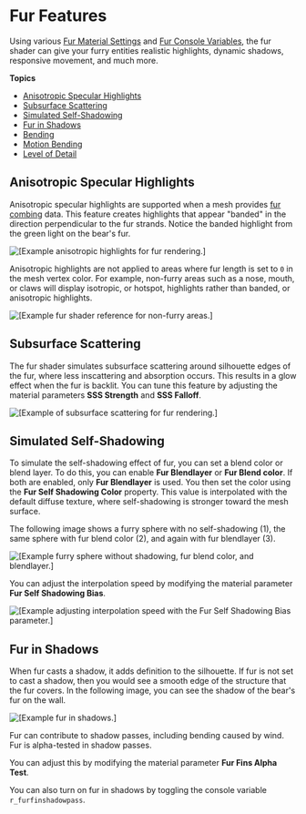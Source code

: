# Fur Features<a name="shader-ref-fur-features"></a>

Using various [Fur Material Settings](shader-ref-fur-materialsettings.md) and [Fur Console Variables](shader-ref-fur-consolevariables.md), the fur shader can give your furry entities realistic highlights, dynamic shadows, responsive movement, and much more\.

**Topics**
+ [Anisotropic Specular Highlights](#shader-ref-fur-features-highlights)
+ [Subsurface Scattering](#shader-ref-fur-features-subsurface)
+ [Simulated Self\-Shadowing](#shader-ref-fur-features-simulated)
+ [Fur in Shadows](#shader-ref-fur-features-shadows)
+ [Bending](shader-ref-fur-features-bending.md)
+ [Motion Bending](shader-ref-fur-features-bending-motion.md)
+ [Level of Detail](shader-ref-fur-features-levelofdetail.md)

## Anisotropic Specular Highlights<a name="shader-ref-fur-features-highlights"></a>

Anisotropic specular highlights are supported when a mesh provides [fur combing](shader-ref-fur-combing.md) data\. This feature creates highlights that appear "banded" in the direction perpendicular to the fur strands\. Notice the banded highlight from the green light on the bear's fur\.

![\[Example anisotropic highlights for fur rendering.\]](http://docs.aws.amazon.com/lumberyard/latest/userguide/images/shader-ref-fur-5.png)

Anisotropic highlights are not applied to areas where fur length is set to `0` in the mesh vertex color\. For example, non\-furry areas such as a nose, mouth, or claws will display isotropic, or hotspot, highlights rather than banded, or anisotropic highlights\.

![\[Example fur shader reference for non-furry areas.\]](http://docs.aws.amazon.com/lumberyard/latest/userguide/images/shader-ref-fur-6.png)

## Subsurface Scattering<a name="shader-ref-fur-features-subsurface"></a>

The fur shader simulates subsurface scattering around silhouette edges of the fur, where less inscattering and absorption occurs\. This results in a glow effect when the fur is backlit\. You can tune this feature by adjusting the material parameters **SSS Strength** and **SSS Falloff**\.

![\[Example of subsurface scattering for fur rendering.\]](http://docs.aws.amazon.com/lumberyard/latest/userguide/images/shader-ref-fur-7.png)

## Simulated Self\-Shadowing<a name="shader-ref-fur-features-simulated"></a>

To simulate the self\-shadowing effect of fur, you can set a blend color or blend layer\. To do this, you can enable **Fur Blendlayer** or **Fur Blend color**\. If both are enabled, only **Fur Blendlayer** is used\. You then set the color using the **Fur Self Shadowing Color** property\. This value is interpolated with the default diffuse texture, where self\-shadowing is stronger toward the mesh surface\. 

The following image shows a furry sphere with no self\-shadowing \(1\), the same sphere with fur blend color \(2\), and again with fur blendlayer \(3\)\.

![\[Example furry sphere without shadowing, fur blend color, and blendlayer.\]](http://docs.aws.amazon.com/lumberyard/latest/userguide/images/shader-ref-fur-7a.png)

You can adjust the interpolation speed by modifying the material parameter **Fur Self Shadowing Bias**\.

![\[Example adjusting interpolation speed with the Fur Self Shadowing Bias parameter.\]](http://docs.aws.amazon.com/lumberyard/latest/userguide/images/shader-ref-fur-8.png)

## Fur in Shadows<a name="shader-ref-fur-features-shadows"></a>

When fur casts a shadow, it adds definition to the silhouette\. If fur is not set to cast a shadow, then you would see a smooth edge of the structure that the fur covers\. In the following image, you can see the shadow of the bear's fur on the wall\.

![\[Example fur in shadows.\]](http://docs.aws.amazon.com/lumberyard/latest/userguide/images/shader-ref-fur-9.png)

Fur can contribute to shadow passes, including bending caused by wind\. Fur is alpha\-tested in shadow passes\. 

You can adjust this by modifying the material parameter **Fur Fins Alpha Test**\.

You can also turn on fur in shadows by toggling the console variable `r_furfinshadowpass`\.